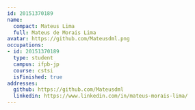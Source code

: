 ```yaml
---
id: 20151370189
name:
  compact: Mateus Lima
  full: Mateus de Morais Lima
avatar: https://github.com/Mateusdml.png
occupations:
- id: 20151370189
  type: student
  campus: ifpb-jp
  course: cstsi
  isFinished: true
addresses:
  github: https://github.com/Mateusdml
  linkedin: https://www.linkedin.com/in/mateus-morais-lima/
---
```

